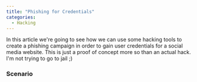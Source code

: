 ```yaml
---
title: "Phishing for Credentials"
categories:
  - Hacking
---
```


In this article we're going to see how we can use some hacking tools to create a phishing campaign in order to gain user credentials for a social media website. This is just a proof of concept more so than an actual hack. I'm not trying to go to jail ;) 

### Scenario


